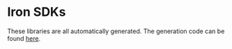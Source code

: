 # Iron SDKs

These libraries are all automatically generated. The generation code can be found [here](github.com/iron-io/codegen).
